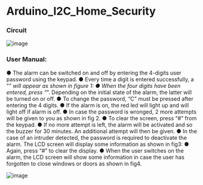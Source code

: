 # Arduino_I2C_Home_Security

### Circuit
![image](https://github.com/Mouneerm/Arduino_I2C_Home_Security/assets/45911394/1a00ec90-4ae6-4c89-81cd-99cf02077ee6)

### User Manual:

● The alarm can be switched on and off by entering the 4-digits user password using the
keypad.
● Every time a digit is entered successfully, a “*” will appear as shown in figure 1:
● When the four digits have been entered, press “*”. Depending on the initial state of the
alarm, the latter will be turned on or off.
● To change the password, “C” must be pressed after entering the 4 digits.
● If the alarm is on, the red led will light up and will light off if alarm is off.
● In case the password is wronged, 2 more attempts will be given to you as shown in fig 2.
● To clear the screen, press “#” from the keypad.
● If no more attempt is left, the alarm will be activated and so the buzzer for 30 minutes.
An additional attempt will then be given.
● In the case of an intruder detected, the password is required to deactivate the alarm. The
LCD screen will display some information as shown in fig3:
● Again, press “#” to clear the display.
● When the user switches on the alarm, the LCD screen will show some information in case
the user has forgotten to close windows or doors as shown in fig4.

![image](https://github.com/Mouneerm/Arduino_I2C_Home_Security/assets/45911394/c212882a-e8d8-49bf-ab5e-8adae75d54b8)


